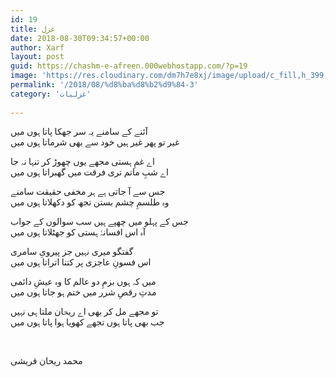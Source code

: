 ```yaml
---
id: 19
title: غزل
date: 2018-08-30T09:34:57+00:00
author: Xarf
layout: post
guid: https://chashm-e-afreen.000webhostapp.com/?p=19
image: 'https://res.cloudinary.com/dm7h7e8xj/image/upload/c_fill,h_399,w_760/v1501268554/sunrise_ttb9nk.jpg'
permalink: '/2018/08/%d8%ba%d8%b2%d9%84-3'
category: 'غزلیات'
 
---
```

 
<span style="font-family: Mehr;">آئنے کے سامنے یہ سر جھکا پاتا ہوں میں</span>  
<span style="font-family: Mehr;">غیر تو پھر غیر ہیں خود سے بھی شرماتا ہوں میں</span>

<span style="font-family: Mehr;">اے غمِ ہستی مجھے یوں چھوڑ کر تنہا نہ جا</span>  
<span style="font-family: Mehr;">اے شبِ ماتم تری فرقت میں گھبراتا ہوں میں</span>

<span style="font-family: Mehr;">جس سے آ جاتی ہے ہر مخفی حقیقت سامنے</span>  
<span style="font-family: Mehr;">وہ طلسمِ چشم بستن تجھ کو دکھلاتا ہوں میں</span>

<span style="font-family: Mehr;">جس کے پہلو میں چھپے ہیں سب سوالوں کے جواب</span>  
<span style="font-family: Mehr;">آہ اس افسانۂ ہستی کو جھٹلاتا ہوں میں</span>

<span style="font-family: Mehr;">گفتگو میری نہیں جز پیرویِ سامری</span>  
<span style="font-family: Mehr;">اس فسونِ عاجزی پر کتنا اتراتا ہوں میں</span>

<span style="font-family: Mehr;">میں کہ ہوں بزمِ دو عالم کا وہ عیشِ دائمی</span>  
<span style="font-family: Mehr;">مدتِ رقصِ شرر میں ختم ہو جاتا ہوں میں</span>

<span style="font-family: Mehr;">تو مجھے مل کر بھی اے ریحؔان ملتا ہی نہیں</span>  
<span style="font-family: Mehr;">جب بھی پاتا ہوں تجھے کھویا ہوا پاتا ہوں میں</span>

&nbsp;

<span style="font-family: Mehr;">محمد ریحان قریشی</span>
 